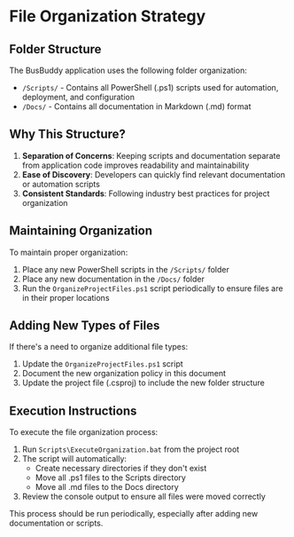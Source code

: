 # File Organization Strategy

## Folder Structure

The BusBuddy application uses the following folder organization:

- `/Scripts/` - Contains all PowerShell (.ps1) scripts used for automation, deployment, and configuration
- `/Docs/` - Contains all documentation in Markdown (.md) format

## Why This Structure?

1. **Separation of Concerns**: Keeping scripts and documentation separate from application code improves readability and maintainability
2. **Ease of Discovery**: Developers can quickly find relevant documentation or automation scripts
3. **Consistent Standards**: Following industry best practices for project organization

## Maintaining Organization

To maintain proper organization:

1. Place any new PowerShell scripts in the `/Scripts/` folder
2. Place any new documentation in the `/Docs/` folder
3. Run the `OrganizeProjectFiles.ps1` script periodically to ensure files are in their proper locations

## Adding New Types of Files

If there's a need to organize additional file types:
1. Update the `OrganizeProjectFiles.ps1` script
2. Document the new organization policy in this document
3. Update the project file (.csproj) to include the new folder structure

## Execution Instructions

To execute the file organization process:

1. Run `Scripts\ExecuteOrganization.bat` from the project root
2. The script will automatically:
   - Create necessary directories if they don't exist
   - Move all .ps1 files to the Scripts directory
   - Move all .md files to the Docs directory
3. Review the console output to ensure all files were moved correctly

This process should be run periodically, especially after adding new documentation or scripts.
